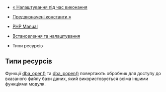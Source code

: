 - [« Налаштування під час виконання](dba.configuration.md)
- [Предвизначені константи »](dba.constants.md)

- [PHP Manual](index.md)
- [Встановлення та налаштування](dba.setup.md)
- Типи ресурсів

## Типи ресурсів

Функції [dba_open()](function.dba-open.md) та
[dba_popen()](function.dba-popen.md) повертають обробник для доступу
до вказаного файлу бази даних, який використовується всіма іншими
функціями модуля.
